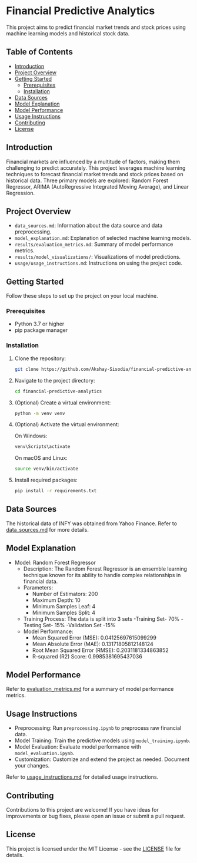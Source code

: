 # Financial Predictive Analytics

This project aims to predict financial market trends and stock prices using machine learning models and historical stock data.

## Table of Contents

- [Introduction](#introduction)
- [Project Overview](#project-overview)
- [Getting Started](#getting-started)
  - [Prerequisites](#prerequisites)
  - [Installation](#installation)
- [Data Sources](#data-sources)
- [Model Explanation](#model-explanation)
- [Model Performance](#model-performance)
- [Usage Instructions](#usage-instructions)
- [Contributing](#contributing)
- [License](#license)

## Introduction

Financial markets are influenced by a multitude of factors, making them challenging to predict accurately. This project leverages machine learning techniques to forecast financial market trends and stock prices based on historical data. Three primary models are explored: Random Forest Regressor, ARIMA (AutoRegressive Integrated Moving Average), and Linear Regression.

## Project Overview

- `data_sources.md`: Information about the data source and data preprocessing.
- `model_explanation.md`: Explanation of selected machine learning models.
- `results/evaluation_metrics.md`: Summary of model performance metrics.
- `results/model_visualizations/`: Visualizations of model predictions.
- `usage/usage_instructions.md`: Instructions on using the project code.

## Getting Started

Follow these steps to set up the project on your local machine.

### Prerequisites

- Python 3.7 or higher
- pip package manager

### Installation

1. Clone the repository:

   ```bash
   git clone https://github.com/Akshay-Sisodia/financial-predictive-analytics.git
   ```

2. Navigate to the project directory:

   ```bash
   cd financial-predictive-analytics
   ```

3. (Optional) Create a virtual environment:

   ```bash
   python -m venv venv
   ```

4. (Optional) Activate the virtual environment:

   On Windows:

   ```bash
   venv\Scripts\activate
   ```

   On macOS and Linux:

   ```bash
   source venv/bin/activate
   ```

5. Install required packages:

   ```bash
   pip install -r requirements.txt
   ```

## Data Sources

The historical data of INFY was obtained from Yahoo Finance. Refer to [data_sources.md](documentation/data_sources.md) for more details.

## Model Explanation

- Model: Random Forest Regressor
  - Description: The Random Forest Regressor is an ensemble learning technique known for its ability to handle complex relationships in financial data.
  - Parameters:
    - Number of Estimators: 200
    - Maximum Depth: 10
    - Minimum Samples Leaf: 4
    - Minimum Samples Split: 4
  - Training Process: The data is split into 3 sets
    -Training Set- 70%
    -Testing Set- 15%
    -Validation Set -15%
  - Model Performance:
    - Mean Squared Error (MSE): 0.04125697615099299
    - Mean Absolute Error (MAE): 0.13171805812148124
    - Root Mean Squared Error (RMSE): 0.2031181334863852
    - R-squared (R2) Score: 0.9985381695437036

## Model Performance

Refer to [evaluation_metrics.md](results/evaluation_metrics.md) for a summary of model performance metrics.

## Usage Instructions

- Preprocessing: Run `preprocessing.ipynb` to preprocess raw financial data.
- Model Training: Train the predictive models using `model_training.ipynb`.
- Model Evaluation: Evaluate model performance with `model_evaluation.ipynb`.
- Customization: Customize and extend the project as needed. Document your changes.

Refer to [usage_instructions.md](usage/usage_instructions.md) for detailed usage instructions.

## Contributing

Contributions to this project are welcome! If you have ideas for improvements or bug fixes, please open an issue or submit a pull request.

## License

This project is licensed under the MIT License - see the [LICENSE](LICENSE) file for details.
